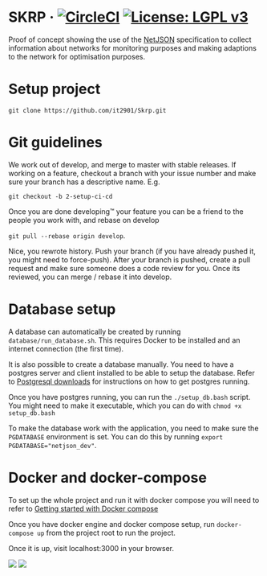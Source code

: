 # SKRP &middot; [![CircleCI](https://circleci.com/gh/it2901/Skrp.svg?style=shield&circle-token=:circle-token)](https://circleci.com/gh/it2901/Skrp) [![License: LGPL v3](https://img.shields.io/badge/License-LGPL%20v3-blue.svg)](https://www.gnu.org/licenses/lgpl-3.0)
Proof of concept showing the use of the [NetJSON](http://netjson.org) specification to collect
information about networks for monitoring purposes and making adaptions to the network for
optimisation purposes.

# Setup project
`git clone https://github.com/it2901/Skrp.git`

# Git guidelines
We work out of develop, and merge to master with stable releases. If working on
a feature, checkout a branch with your issue number and make sure your branch
has a descriptive name. E.g.

`git checkout -b 2-setup-ci-cd`

Once you are done developing™ your feature you can be a friend to the people
you work with, and rebase on develop

`git pull --rebase origin develop`.

Nice, you rewrote history. Push your branch (if you have already pushed it, you
might need to force-push). After your branch is pushed, create a pull request
and make sure someone does a code review for you. Once its reviewed, you can
merge / rebase it into develop.

# Database setup
A database can automatically be created by running `database/run_database.sh`.
This requires Docker to be installed and an internet connection (the first time).

It is also possible to create a database manually.
You need to have a postgres server and client installed to be able to setup
the database. Refer to [Postgresql downloads](https://www.postgresql.org/download/)
for instructions on how to get postgres running.

Once you have postgres running, you can run the `./setup_db.bash` script. You might
need to make it executable, which you can do with `chmod +x setup_db.bash`

To make the database work with the application, you need to make sure the `PGDATABASE` environment is set.
You can do this by running `export PGDATABASE="netjson_dev"`.

# Docker and docker-compose
To set up the whole project and run it with docker compose you will need to
refer to [Getting started with Docker compose](https://docs.docker.com/compose/gettingstarted/)

Once you have docker engine and docker compose setup, run `docker-compose up`
from the project root to run the project.

Once it is up, visit localhost:3000 in your browser.

![](1.gif)
![](2.gif)
